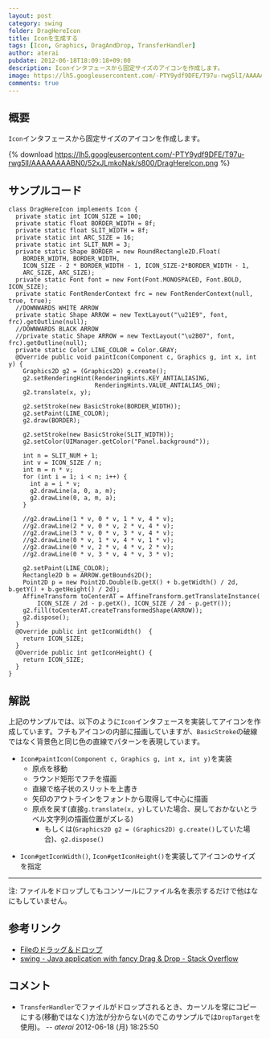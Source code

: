 ```yaml
---
layout: post
category: swing
folder: DragHereIcon
title: Iconを生成する
tags: [Icon, Graphics, DragAndDrop, TransferHandler]
author: aterai
pubdate: 2012-06-18T18:09:18+09:00
description: Iconインタフェースから固定サイズのアイコンを作成します。
image: https://lh5.googleusercontent.com/-PTY9ydf9DFE/T97u-rwg5lI/AAAAAAAABN0/52xJLmkoNak/s800/DragHereIcon.png
comments: true
---
```

## 概要
`Icon`インタフェースから固定サイズのアイコンを作成します。

{% download https://lh5.googleusercontent.com/-PTY9ydf9DFE/T97u-rwg5lI/AAAAAAAABN0/52xJLmkoNak/s800/DragHereIcon.png %}

## サンプルコード
<pre class="prettyprint"><code>class DragHereIcon implements Icon {
  private static int ICON_SIZE = 100;
  private static float BORDER_WIDTH = 8f;
  private static float SLIT_WIDTH = 8f;
  private static int ARC_SIZE = 16;
  private static int SLIT_NUM = 3;
  private static Shape BORDER = new RoundRectangle2D.Float(
    BORDER_WIDTH, BORDER_WIDTH,
    ICON_SIZE - 2 * BORDER_WIDTH - 1, ICON_SIZE-2*BORDER_WIDTH - 1,
    ARC_SIZE, ARC_SIZE);
  private static Font font = new Font(Font.MONOSPACED, Font.BOLD, ICON_SIZE);
  private static FontRenderContext frc = new FontRenderContext(null, true, true);
  //DOWNWARDS WHITE ARROW
  private static Shape ARROW = new TextLayout("\u21E9", font, frc).getOutline(null);
  //DOWNWARDS BLACK ARROW
  //private static Shape ARROW = new TextLayout("\u2B07", font, frc).getOutline(null);
  private static Color LINE_COLOR = Color.GRAY;
  @Override public void paintIcon(Component c, Graphics g, int x, int y) {
    Graphics2D g2 = (Graphics2D) g.create();
    g2.setRenderingHint(RenderingHints.KEY_ANTIALIASING,
                        RenderingHints.VALUE_ANTIALIAS_ON);
    g2.translate(x, y);

    g2.setStroke(new BasicStroke(BORDER_WIDTH));
    g2.setPaint(LINE_COLOR);
    g2.draw(BORDER);

    g2.setStroke(new BasicStroke(SLIT_WIDTH));
    g2.setColor(UIManager.getColor("Panel.background"));

    int n = SLIT_NUM + 1;
    int v = ICON_SIZE / n;
    int m = n * v;
    for (int i = 1; i &lt; n; i++) {
      int a = i * v;
      g2.drawLine(a, 0, a, m);
      g2.drawLine(0, a, m, a);
    }

    //g2.drawLine(1 * v, 0 * v, 1 * v, 4 * v);
    //g2.drawLine(2 * v, 0 * v, 2 * v, 4 * v);
    //g2.drawLine(3 * v, 0 * v, 3 * v, 4 * v);
    //g2.drawLine(0 * v, 1 * v, 4 * v, 1 * v);
    //g2.drawLine(0 * v, 2 * v, 4 * v, 2 * v);
    //g2.drawLine(0 * v, 3 * v, 4 * v, 3 * v);

    g2.setPaint(LINE_COLOR);
    Rectangle2D b = ARROW.getBounds2D();
    Point2D p = new Point2D.Double(b.getX() + b.getWidth() / 2d, b.getY() + b.getHeight() / 2d);
    AffineTransform toCenterAT = AffineTransform.getTranslateInstance(
        ICON_SIZE / 2d - p.getX(), ICON_SIZE / 2d - p.getY());
    g2.fill(toCenterAT.createTransformedShape(ARROW));
    g2.dispose();
  }
  @Override public int getIconWidth()  {
    return ICON_SIZE;
  }
  @Override public int getIconHeight() {
    return ICON_SIZE;
  }
}
</code></pre>

## 解説
上記のサンプルでは、以下のように`Icon`インタフェースを実装してアイコンを作成しています。フチもアイコンの内部に描画していますが、`BasicStroke`の破線ではなく背景色と同じ色の直線でパターンを表現しています。

- `Icon#paintIcon(Component c, Graphics g, int x, int y)`を実装
    - 原点を移動
    - ラウンド矩形でフチを描画
    - 直線で格子状のスリットを上書き
    - 矢印のアウトラインをフォントから取得して中心に描画
    - 原点を戻す(直接`g.translate(x, y)`していた場合、戻しておかないとラベル文字列の描画位置がズレる)
        - もしくは(`Graphics2D g2 = (Graphics2D) g.create()`していた場合)、`g2.dispose()`

<!-- dummy comment line for breaking list -->

- `Icon#getIconWidth()`, `Icon#getIconHeight()`を実装してアイコンのサイズを指定

<!-- dummy comment line for breaking list -->

- - - -
注: ファイルをドロップしてもコンソールにファイル名を表示するだけで他はなにもしていません。

## 参考リンク
- [Fileのドラッグ＆ドロップ](http://ateraimemo.com/Swing/FileListFlavor.html)
- [swing - Java application with fancy Drag & Drop - Stack Overflow](https://stackoverflow.com/questions/10751001/java-application-with-fancy-drag-drop)

<!-- dummy comment line for breaking list -->

## コメント
- `TransferHandler`でファイルがドロップされるとき、カーソルを常にコピーにする(移動ではなく)方法が分からない(のでこのサンプルでは`DropTarget`を使用)。 -- *aterai* 2012-06-18 (月) 18:25:50

<!-- dummy comment line for breaking list -->
